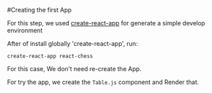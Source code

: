 #Creating the first App

For this step, we used [create-react-app](https://facebook.github.io/react/blog/2016/07/22/create-apps-with-no-configuration.html) for generate a simple develop environment

After of install globally 'create-react-app', run:

`create-react-app react-chess`

For this case, We don't need re-create the App.

For try the app, we create the `Table.js` component and Render that.
